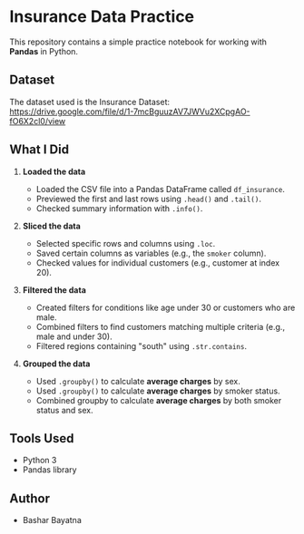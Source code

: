 # Insurance Data Practice

This repository contains a simple practice notebook for working with **Pandas** in Python.

## Dataset

The dataset used is the Insurance Dataset: https://drive.google.com/file/d/1-7mcBguuzAV7JWVu2XCpgAO-fO6X2cl0/view

## What I Did

1. **Loaded the data**  
   - Loaded the CSV file into a Pandas DataFrame called `df_insurance`.  
   - Previewed the first and last rows using `.head()` and `.tail()`.  
   - Checked summary information with `.info()`.

2. **Sliced the data**  
   - Selected specific rows and columns using `.loc`.  
   - Saved certain columns as variables (e.g., the `smoker` column).  
   - Checked values for individual customers (e.g., customer at index 20).

3. **Filtered the data**  
   - Created filters for conditions like age under 30 or customers who are male.  
   - Combined filters to find customers matching multiple criteria (e.g., male and under 30).  
   - Filtered regions containing "south" using `.str.contains`.

4. **Grouped the data**  
   - Used `.groupby()` to calculate **average charges** by sex.  
   - Used `.groupby()` to calculate **average charges** by smoker status.  
   - Combined groupby to calculate **average charges** by both smoker status and sex.  

## Tools Used

- Python 3  
- Pandas library  

## Author

- Bashar Bayatna
